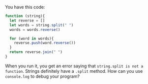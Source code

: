 You have this code:

```js
function (string){
  let reverse = []
  let words = string.split(" ")
  words = words.reverse()

  for (word in words){
    reverse.push(word.reverse())
  }
  return reverse.join(" ")
}
```

When you run it, you get an error saying that `string.split is not a function`. Strings definitely have a `.split` method. How can you use `console.log` to debug your program?
